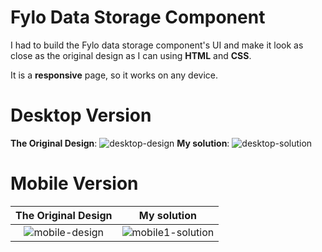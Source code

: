 # Fylo Data Storage Component
I had to build the Fylo data storage component's UI and make it look as close as the original design as I can using **HTML** and **CSS**. 

It is a **responsive** page, so it works on any device. 

# Desktop Version
**The Original Design**: 
![desktop-design](https://user-images.githubusercontent.com/29714385/89050347-4d43e000-d35b-11ea-9fee-84916df16f56.jpg)
**My solution**: 
![desktop-solution](https://user-images.githubusercontent.com/29714385/89051875-8f6e2100-d35d-11ea-9ed8-7468e2eecf4a.PNG)

# Mobile Version
**The Original Design** |**My solution**
:-------------------------:|:-------------------------:
![mobile-design](https://user-images.githubusercontent.com/29714385/89050426-6ba9db80-d35b-11ea-8f5c-7e4110a46e45.jpg)  |  ![mobile1-solution](https://user-images.githubusercontent.com/29714385/89053766-61d6a700-d360-11ea-901b-6f93835b2a48.png)
